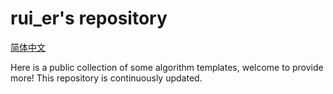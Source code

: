 # rui_er's repository

[简体中文](/README.md)

Here is a public collection of some algorithm templates, welcome to provide more! This repository is continuously updated.
